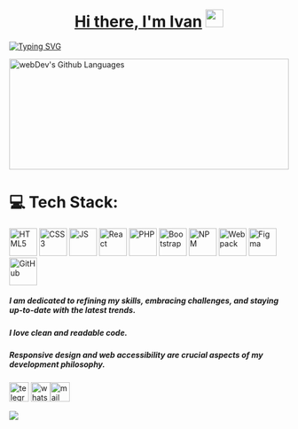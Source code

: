 <h1 align="center"><a href="https://nice-dev.ru/" target="_blank">Hi there, I'm Ivan</a>
<img src="https://github.com/blackcater/blackcater/raw/main/images/Hi.gif" height="32"/></h1>

<a href="https://git.io/typing-svg"><img src="https://readme-typing-svg.herokuapp.com?font=Ubuntu&weight=700&size=30&pause=1000&color=5073DD&center=true&repeat=false&width=1024&lines=I'm+a+Frontend+Developer." alt="Typing SVG" /></a>

<img height="200px" width="100%" alt="webDev's Github Languages" src="https://github-readme-stats-sigma-five.vercel.app/api/top-langs/?username=ivan-niceman&hide_border=true&layout=compact&theme=tokyonight" />

# 💻 Tech Stack:

<image width="50px" src="https://www.svgrepo.com/show/353884/html-5.svg" alt="HTML5"> <image width="50px" src="https://www.svgrepo.com/show/353623/css-3.svg" alt="CSS3"> <image width="50px" src="https://www.svgrepo.com/show/373705/js-official.svg" alt="JS"> <image width="50px" src="https://www.svgrepo.com/show/452092/react.svg" alt="React"> <image width="50px" src="https://www.svgrepo.com/show/349474/php.svg" alt="PHP"> <image width="50px" src="https://www.svgrepo.com/show/353498/bootstrap.svg" alt="Bootstrap"> <image width="50px" src="https://www.svgrepo.com/show/452077/npm.svg" alt="NPM"> <image width="50px" src="https://www.svgrepo.com/show/354552/webpack.svg" alt="Webpack"> <image width="50px" src="https://www.svgrepo.com/show/448222/figma.svg" alt="Figma"> <image width="50px" src="https://www.svgrepo.com/show/512317/github-142.svg" alt="GitHub">

##### I am dedicated to refining my skills, embracing challenges, and staying up-to-date with the latest trends.

##### I love clean and readable code.

##### Responsive design and web accessibility are crucial aspects of my development philosophy.

<a href='https://t.me/ivan_niceman'><image width="35px" src="https://www.svgrepo.com/show/452115/telegram.svg" alt="telegram"></a> <a href='https://wa.me/+79067075235'><image width="35px" src="https://www.svgrepo.com/show/452133/whatsapp.svg" alt="whatsapp"></a><a href='mailto:nice-dev@list.ru'><image width="35px" src="https://img.icons8.com/?size=35&id=YrXy82StfwT9&format=png" alt="mail"></a>

![](https://komarev.com/ghpvc/?username=ivan-niceman)
